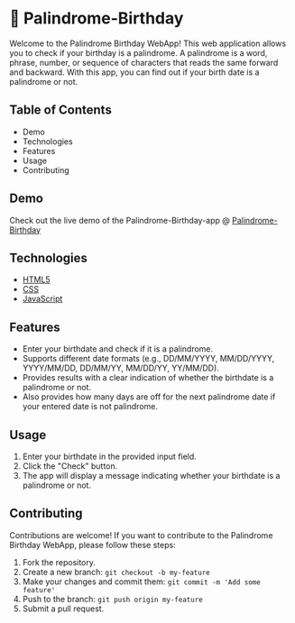 # 🎂 Palindrome-Birthday

Welcome to the Palindrome Birthday WebApp! This web application allows you to check if your birthday is a palindrome. A palindrome is a word, phrase, number, or sequence of characters that reads the same forward and backward. With this app, you can find out if your birth date is a palindrome or not.

## Table of Contents 

- Demo
- Technologies
- Features
- Usage
- Contributing

## Demo

Check out the live demo of the Palindrome-Birthday-app @ [Palindrome-Birthday](https://mark-thirteen-palindrome-birthday.vercel.app/)

## Technologies

- [HTML5](https://en.wikipedia.org/wiki/HTML)
- [CSS](https://en.wikipedia.org/wiki/CSS)
- [JavaScript](https://en.wikipedia.org/wiki/JavaScript)

## Features 

- Enter your birthdate and check if it is a palindrome.
- Supports different date formats (e.g., DD/MM/YYYY, MM/DD/YYYY, YYYY/MM/DD, DD/MM/YY, MM/DD/YY, YY/MM/DD).
- Provides results with a clear indication of whether the birthdate is a palindrome or not.
- Also provides how many days are off for the next palindrome date if your entered date is not palindrome.

## Usage

1. Enter your birthdate in the provided input field.
2. Click the "Check" button.
3. The app will display a message indicating whether your birthdate is a palindrome or not.

## Contributing

Contributions are welcome! If you want to contribute to the Palindrome Birthday WebApp,
please follow these steps:

1. Fork the repository.
2. Create a new branch: `git checkout -b my-feature`
3. Make your changes and commit them: `git commit -m 'Add some feature'`
4. Push to the branch: `git push origin my-feature`
5. Submit a pull request.

